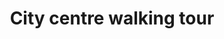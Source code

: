 ---
title: City centre walking tour
introduction: Hello and welcome to our tour here we’ll tell you a little bit about it like where it is, how long it will take and how to use it. This will run over a few lines and be a couple of sentences or so, just the essential information people need.
stops:
- cinema: news-theatre
  audio: '/uploads/audio.mp3'
- cinema: majestic-cinema
  audio: '/uploads/themajestic.mp3'
- cinema: briggate-picture-house
  audio: '/uploads/audio.mp3'
- cinema: theatre-de-luxe
  audio: '/uploads/audio.mp3'
- cinema: scala
  audio: '/uploads/audio.mp3'
- cinema: theatre-royal
  audio: '/uploads/audio.mp3'
- cinema: empire-palace-theatre
  audio: '/uploads/audio.mp3'
- cinema: paramount-theatre
  audio: '/uploads/audio.mp3'
- cinema: the-plaza
  audio: '/uploads/audio.mp3'
- cinema: grand-theatre-and-opera-house
  audio: '/uploads/audio.mp3'
- cinema: tower-cinema
  audio: '/uploads/audio.mp3'
- cinema: the-coliseum
  audio: '/uploads/audio.mp3'
cinemas:
- cinema: wellington-picture-house
- cinema: city-cinema
- cinema: ritz-cinema
- cinema: odeon-merrion-centre
geojson: |
  {"type":"FeatureCollection", "features":[
  {"type":"Feature","geometry":{"type":"LineString","coordinates":[[-1.5484453,53.7959975,0],[-1.5484499,53.796111,0],[-1.548475,53.7961622,0],[-1.5483928,53.7962293,0],[-1.548316,53.7962925,0],[-1.5482185,53.7963542,0],[-1.5477523,53.7962757,0],[-1.5469067,53.7961985,0],[-1.546721,53.7961466,0],[-1.5458332,53.7959145,0],[-1.5455368,53.7958607,0],[-1.5450272,53.7958258,0],[-1.5445779,53.7958642,0],[-1.5435231,53.7960022,0],[-1.5425032,53.796107,0],[-1.5423773,53.7968811,0],[-1.5423222,53.7973495,0],[-1.5416812,53.7972369,0],[-1.5410134,53.7970467,0]]},"properties":{"name":"Line 1","tessellate":true}},
  {"type":"Feature","geometry":{"type":"LineString","coordinates":[[-1.5423222,53.7973495,0],[-1.5422685,53.7977867,0],[-1.5429458,53.7978116,0],[-1.5435895,53.7978303,0],[-1.5435023,53.7982337,0]]},"properties":{"name":"Line 2","tessellate":true}},
  {"type":"Feature","geometry":{"type":"LineString","coordinates":[[-1.5422685,53.7977867,0],[-1.5422078,53.7980336,0],[-1.5420218,53.7987867,0],[-1.5419867,53.7990744,0],[-1.5420473,53.7990774,0],[-1.5420177,53.7992366,0],[-1.5417388,53.7997435,0],[-1.5413311,53.8001633,0],[-1.5410092,53.8005554,0],[-1.5435882,53.8008397,0],[-1.5447255,53.8008976,0],[-1.5450352,53.8014649,0],[-1.5452431,53.8018136,0],[-1.5454885,53.802223,0],[-1.5467451,53.8019704,0],[-1.5468578,53.8021446,0]]},"properties":{"name":"Line 3","tessellate":true}},
  {"type":"Feature","geometry":{"type":"LineString","coordinates":[[-1.5422078,53.7980336,0],[-1.5421597,53.7982251,0],[-1.5410278,53.798126,0],[-1.5411069,53.7977347,0],[-1.5422685,53.7977867,0]]},"properties":{"name":"Line 10","tessellate":true}}
  ]}
poi:
- name: Kirkgate Market
  address: Vicar Lane
  description: |
    This is the location of the original Marks & Spencers Penny Bazaar in the centre of Kirkgate Market.
  location: '{"type":"Point","coordinates":[-1.539565511945482,53.79721934575381]}'
  photo: /assets/images/kirkgate.png
- name: Louis Le Prince (Blue plaque)
  address: 19 Bridge End
  description: |
    Photo 1888. <a target="_blank" href="https://youtu.be/wTlXaqG4VyE">Watch the Leeds Bridge Film here</a>.
  location: '{"type":"Point","coordinates":[-1.5416062,53.79376]}'
  photo: /assets/images/le-prince.png
- name: Victoria Quarter
  address: 44 Victoria Gate
  description: |
    Grade II* listed shopping arcade designed by architect Frank Matcham.
  location: '{"type":"Point","coordinates":[-1.5409234475586175,53.79825715231943]}'
  photo: /assets/images/victoria.png
- name: The Bread Arch
  address: 46 Commercial Street, Leeds.
  description: |
    Commemorative Bread Arch at the site of the Mitre Hotel. Photo 1894.
  location: '{"type":"Point","coordinates":[-1.5428018,53.7973726]}'
  photo: /assets/images/bread-arch.png
---